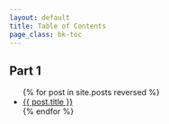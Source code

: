 ```yaml
---
layout: default
title: Table of Contents
page_class: bk-toc
---
```


Part 1
------

<ul>
{% for post in site.posts reversed %}
   <li><a href="{{ post.url }}">{{ post.title }}</a></li>
{% endfor %}
</ul>
